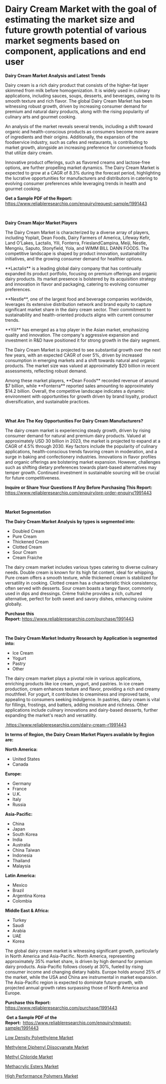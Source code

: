 <p><h1>Dairy Cream Market with the goal of estimating the market size and future growth potential of various market segments based on component, applications and end user</h1></p><p><strong>Dairy Cream Market Analysis and Latest Trends</strong></p>
<p><p>Dairy cream is a rich dairy product that consists of the higher-fat layer skimmed from milk before homogenization. It is widely used in culinary applications, including sauces, soups, desserts, and beverages, owing to its smooth texture and rich flavor. The global Dairy Cream Market has been witnessing robust growth, driven by increasing consumer demand for premium and natural dairy products, along with the rising popularity of culinary arts and gourmet cooking.</p><p>An analysis of the market reveals several trends, including a shift toward organic and health-conscious products as consumers become more aware of ingredients and their origins. Additionally, the expansion of the foodservice industry, such as cafes and restaurants, is contributing to market growth, alongside an increasing preference for convenience foods that utilize dairy cream.</p><p>Innovative product offerings, such as flavored creams and lactose-free options, are further propelling market dynamics. The Dairy Cream Market is expected to grow at a CAGR of 8.3% during the forecast period, highlighting the lucrative opportunities for manufacturers and distributors in catering to evolving consumer preferences while leveraging trends in health and gourmet cooking.</p></p>
<p><strong>Get a Sample PDF of the Report:&nbsp;</strong> <a href="https://www.reliableresearchiq.com/enquiry/request-sample/1991443?utm_campaign=1900&utm_medium=2&utm_source=Github&utm_content=ia&utm_term=31032025&utm_id=dairy-cream">https://www.reliableresearchiq.com/enquiry/request-sample/1991443</a></p>
<p>&nbsp;</p>
<p><strong>Dairy Cream Major Market Players</strong></p>
<p><p>The Dairy Cream Market is characterized by a diverse array of players, including Yoplait, Dean Foods, Dairy Farmers of America, Lifeway Kefir, Land O'Lakes, Lactalis, Yili, Fonterra, FrieslandCampina, Meiji, Nestle, Mengniu, Saputo, Stonyfield, Yola, and WIMM BILL DANN FOODS. The competitive landscape is shaped by product innovation, sustainability initiatives, and the growing consumer demand for healthier options.</p><p>**Lactalis** is a leading global dairy company that has continually expanded its product portfolio, focusing on premium offerings and organic dairy products. Its market presence is bolstered by its acquisition strategy and innovation in flavor and packaging, catering to evolving consumer preferences. </p><p>**Nestle**, one of the largest food and beverage companies worldwide, leverages its extensive distribution network and brand equity to capture significant market share in the dairy cream sector. Their commitment to sustainability and health-oriented products aligns with current consumer trends.</p><p>**Yili** has emerged as a top player in the Asian market, emphasizing quality and innovation. The company's aggressive expansion and investment in R&D have positioned it for strong growth in the dairy segment.</p><p>The Dairy Cream Market is projected to see substantial growth over the next few years, with an expected CAGR of over 5%, driven by increased consumption in emerging markets and a shift towards natural and organic products. The market size was valued at approximately $20 billion in recent assessments, reflecting robust demand.</p><p>Among these market players, **Dean Foods** recorded revenue of around $7 billion, while **Fonterra** reported sales amounting to approximately $14.2 billion. Overall, the competitive landscape indicates a dynamic environment with opportunities for growth driven by brand loyalty, product diversification, and sustainable practices.</p></p>
<p>&nbsp;</p>
<p><strong>What Are The Key Opportunities For Dairy Cream Manufacturers?</strong></p>
<p><p>The dairy cream market is experiencing steady growth, driven by rising consumer demand for natural and premium dairy products. Valued at approximately USD 30 billion in 2023, the market is projected to expand at a CAGR of 4.5% through 2030. Key factors include the popularity of culinary applications, health-conscious trends favoring cream in moderation, and a surge in baking and confectionery industries. Innovations in flavor profiles and organic offerings are bolstering market expansion. However, challenges such as shifting dietary preferences towards plant-based alternatives may temper growth. Continued investment in sustainable sourcing will be crucial for future competitiveness.</p></p>
<p><strong>Inquire or Share Your Questions If Any Before Purchasing This Report:</strong> <a href="https://www.reliableresearchiq.com/enquiry/pre-order-enquiry/1991443?utm_campaign=1900&utm_medium=2&utm_source=Github&utm_content=ia&utm_term=31032025&utm_id=dairy-cream">https://www.reliableresearchiq.com/enquiry/pre-order-enquiry/1991443</a></p>
<p>&nbsp;</p>
<p><strong>Market Segmentation</strong></p>
<p><strong>The Dairy Cream Market Analysis by types is segmented into:</strong></p>
<p><ul><li>Doubled Cream</li><li>Pure Cream</li><li>Thickened Cream</li><li>Clotted Cream</li><li>Sour Cream</li><li>Cream Fraiche</li></ul></p>
<p><p>The dairy cream market includes various types catering to diverse culinary needs. Double cream is known for its high fat content, ideal for whipping. Pure cream offers a smooth texture, while thickened cream is stabilized for versatility in cooking. Clotted cream has a characteristic thick consistency, often served with desserts. Sour cream boasts a tangy flavor, commonly used in dips and dressings. Crème fraîche provides a rich, cultured alternative, perfect for both sweet and savory dishes, enhancing cuisine globally.</p></p>
<p><strong>Purchase this Report:&nbsp;</strong><a href="https://www.reliableresearchiq.com/purchase/1991443?utm_campaign=1900&utm_medium=2&utm_source=Github&utm_content=ia&utm_term=31032025&utm_id=dairy-cream">https://www.reliableresearchiq.com/purchase/1991443</a></p>
<p>&nbsp;</p>
<p><strong>The Dairy Cream Market Industry Research by Application is segmented into:</strong></p>
<p><ul><li>Ice Cream</li><li>Yogurt</li><li>Pastry</li><li>Other</li></ul></p>
<p><p>The dairy cream market plays a pivotal role in various applications, enriching products like ice cream, yogurt, and pastries. In ice cream production, cream enhances texture and flavor, providing a rich and creamy mouthfeel. For yogurt, it contributes to creaminess and improved taste, appealing to consumers seeking indulgence. In pastries, dairy cream is vital for fillings, frostings, and batters, adding moisture and richness. Other applications include culinary innovations and dairy-based desserts, further expanding the market's reach and versatility.</p></p>
<p><a href="https://www.reliableresearchiq.com/dairy-cream-r1991443?utm_campaign=1900&utm_medium=2&utm_source=Github&utm_content=ia&utm_term=31032025&utm_id=dairy-cream">&nbsp;https://www.reliableresearchiq.com/dairy-cream-r1991443</a></p>
<p><strong>In terms of Region, the Dairy Cream Market Players available by Region are:</strong></p>
<p>
    <p> <strong> North America: </strong>
        <ul>
            <li>United States</li>
            <li>Canada</li>
        </ul>
        </p> 
    <p> <strong> Europe: </strong>
        <ul>
            <li>Germany</li>
            <li>France</li>
            <li>U.K.</li>
            <li>Italy</li>
            <li>Russia</li>
        </ul>
        </p> 
    <p> <strong> Asia-Pacific: </strong>
        <ul>
            <li>China</li>
            <li>Japan</li>
            <li>South Korea</li>
            <li>India</li>
            <li>Australia</li>
            <li>China Taiwan</li>
            <li>Indonesia</li>
            <li>Thailand</li>
            <li>Malaysia</li>
        </ul>
        </p> 
    <p> <strong> Latin America: </strong>
        <ul>
            <li>Mexico</li>
            <li>Brazil</li>
            <li>Argentina Korea</li>
            <li>Colombia</li>
        </ul>
        </p> 
    <p> <strong> Middle East & Africa: </strong>
        <ul>
            <li>Turkey</li>
            <li>Saudi</li>
            <li>Arabia</li>
            <li>UAE</li>
            <li>Korea</li>
        </ul>
    </p>
    </p>
<p><p>The global dairy cream market is witnessing significant growth, particularly in North America and Asia-Pacific. North America, representing approximately 35% market share, is driven by high demand for premium dairy products. Asia-Pacific follows closely at 30%, fueled by rising consumer income and changing dietary habits. Europe holds around 25% of the market, while the USA and China are instrumental in market expansion. The Asia-Pacific region is expected to dominate future growth, with projected annual growth rates surpassing those of North America and Europe.</p></p>
<p><strong>Purchase this Report: </strong><a href="https://www.reliableresearchiq.com/purchase/1991443?utm_campaign=1900&utm_medium=2&utm_source=Github&utm_content=ia&utm_term=31032025&utm_id=dairy-cream">https://www.reliableresearchiq.com/purchase/1991443</a></p>
<p>&nbsp;<strong>Get a Sample PDF of the Report:&nbsp;&nbsp;</strong><a href="https://www.reliableresearchiq.com/enquiry/request-sample/1991443?utm_campaign=1900&utm_medium=2&utm_source=Github&utm_content=ia&utm_term=31032025&utm_id=dairy-cream">https://www.reliableresearchiq.com/enquiry/request-sample/1991443</a></p>
<p><strong></strong></p>
<p><p><a href="https://github.com/busamoleankk/Market-Research-Report-List-1/blob/main/low-density-polyethylene-market.md?utm_campaign=1900&utm_medium=2&utm_source=Github&utm_content=ia&utm_term=31032025&utm_id=dairy-cream">Low Density Polyethylene Market</a></p><p><a href="https://github.com/yodhafirorae/Market-Research-Report-List-1/blob/main/methylene-diphenyl-diisocyanate-market.md?utm_campaign=1900&utm_medium=2&utm_source=Github&utm_content=ia&utm_term=31032025&utm_id=dairy-cream">Methylene Diphenyl Diisocyanate Market</a></p><p><a href="https://github.com/marcayaminig/Market-Research-Report-List-1/blob/main/methyl-chloride-market.md?utm_campaign=1900&utm_medium=2&utm_source=Github&utm_content=ia&utm_term=31032025&utm_id=dairy-cream">Methyl Chloride Market</a></p><p><a href="https://github.com/chillwervenu/Market-Research-Report-List-1/blob/main/methacrylic-esters-market.md?utm_campaign=1900&utm_medium=2&utm_source=Github&utm_content=ia&utm_term=31032025&utm_id=dairy-cream">Methacrylic Esters Market</a></p><p><a href="https://github.com/awwqamet/Market-Research-Report-List-1/blob/main/high-performance-polymers-market.md?utm_campaign=1900&utm_medium=2&utm_source=Github&utm_content=ia&utm_term=31032025&utm_id=dairy-cream">High Performance Polymers Market</a></p></p>